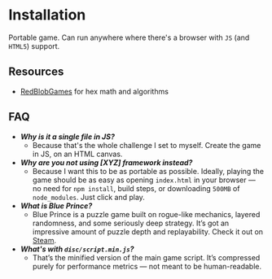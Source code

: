 # Installation

Portable game. Can run anywhere where there's a browser with `JS` (and `HTML5`) support.

## Resources

- [RedBlobGames](https://www.redblobgames.com/grids/hexagons/) for hex math and algorithms

## FAQ
- ***Why is it a single file in JS?***
  - Because that's the whole challenge I set to myself. Create the game in JS, on an HTML canvas.
- ***Why are you not using [XYZ] framework instead?***
    - Because I want this to be as portable as possible. Ideally, playing the game should be as easy as opening
      `index.html` in your browser — no need for `npm install`, build steps, or downloading `500MB` of `node_modules`.
      Just click and play.
- ***What is Blue Prince?***
    - Blue Prince is a puzzle game built on rogue-like mechanics, layered randomness, and some seriously deep strategy.
      It’s got an impressive amount of puzzle depth and replayability. Check it out
      on [Steam](https://store.steampowered.com/app/1569580/Blue_Prince/).
- ***What's with `disc/script.min.js`?***
    - That’s the minified version of the main game script. It’s compressed purely for performance metrics — not meant to
      be human-readable.